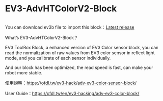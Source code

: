 # EV3-AdvHTColorV2-Block
![]()

You can download ev3b file to import this block：[Latest release]()

What’s EV3-AdvHTColorV2-Block？

EV3 ToolBox Block, a enhanced version of EV3 Color sensor block, you can read the normalization of raw values from EV3 color sensor in reflect light mode, and you calibrate of each sensor individually.

And our block has been optimized, the read speed is fast, can make your robot more stable.

使用說明：https://ofdl.tw/ev3-hack/adv-ev3-color-sensor-block/

User Guide：https://ofdl.tw/en/ev3-hacking/adv-ev3-color-block/

